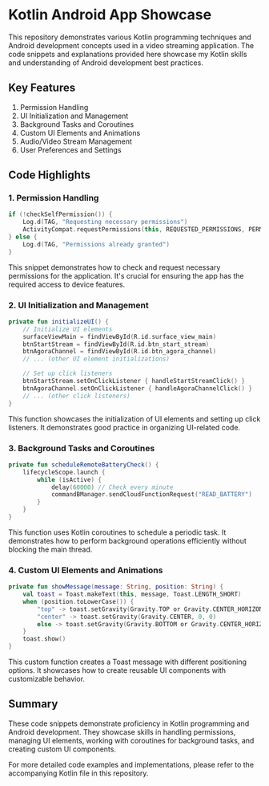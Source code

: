 # Kotlin Android App Showcase

This repository demonstrates various Kotlin programming techniques and Android development concepts used in a video streaming application. The code snippets and explanations provided here showcase my Kotlin skills and understanding of Android development best practices.

## Key Features

1. Permission Handling
2. UI Initialization and Management
3. Background Tasks and Coroutines
4. Custom UI Elements and Animations
5. Audio/Video Stream Management
6. User Preferences and Settings

## Code Highlights

### 1. Permission Handling

```kotlin
if (!checkSelfPermission()) {
    Log.d(TAG, "Requesting necessary permissions")
    ActivityCompat.requestPermissions(this, REQUESTED_PERMISSIONS, PERMISSION_REQ_ID)
} else {
    Log.d(TAG, "Permissions already granted")
}
```

This snippet demonstrates how to check and request necessary permissions for the application. It's crucial for ensuring the app has the required access to device features.

### 2. UI Initialization and Management

```kotlin
private fun initializeUI() {
    // Initialize UI elements
    surfaceViewMain = findViewById(R.id.surface_view_main)
    btnStartStream = findViewById(R.id.btn_start_stream)
    btnAgoraChannel = findViewById(R.id.btn_agora_channel)
    // ... (other UI element initializations)

    // Set up click listeners
    btnStartStream.setOnClickListener { handleStartStreamClick() }
    btnAgoraChannel.setOnClickListener { handleAgoraChannelClick() }
    // ... (other click listeners)
}
```

This function showcases the initialization of UI elements and setting up click listeners. It demonstrates good practice in organizing UI-related code.

### 3. Background Tasks and Coroutines

```kotlin
private fun scheduleRemoteBatteryCheck() {
    lifecycleScope.launch {
        while (isActive) {
            delay(60000) // Check every minute
            commandBManager.sendCloudFunctionRequest("READ_BATTERY")
        }
    }
}
```

This function uses Kotlin coroutines to schedule a periodic task. It demonstrates how to perform background operations efficiently without blocking the main thread.

### 4. Custom UI Elements and Animations

```kotlin
private fun showMessage(message: String, position: String) {
    val toast = Toast.makeText(this, message, Toast.LENGTH_SHORT)
    when (position.toLowerCase()) {
        "top" -> toast.setGravity(Gravity.TOP or Gravity.CENTER_HORIZONTAL, 0, 150)
        "center" -> toast.setGravity(Gravity.CENTER, 0, 0)
        else -> toast.setGravity(Gravity.BOTTOM or Gravity.CENTER_HORIZONTAL, 0, 150)
    }
    toast.show()
}
```

This custom function creates a Toast message with different positioning options. It showcases how to create reusable UI components with customizable behavior.

## Summary

These code snippets demonstrate proficiency in Kotlin programming and Android development. They showcase skills in handling permissions, managing UI elements, working with coroutines for background tasks, and creating custom UI components.

For more detailed code examples and implementations, please refer to the accompanying Kotlin file in this repository.
